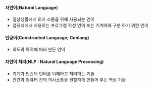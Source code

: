 #### 자연어(Natural Language)
- 일상생활에서 의사 소통을 위해 사용되는 언어
- 컴퓨터에서 사용하는 프로그램 작성 언어 또는 기계어와 구분 하기 위한 언어

#### 인공어(Constructed Language; Conlang)
- 의도와 목적에 따라 만든 언어

#### 자연어 처리(NLP : Natural Language Processing)
- 기계가 인간의 언어를 이해하고 처리하는 기술
- 인간과 컴퓨터 간의 의사소통을 원할하게 만들어 주는 핵심 기술
